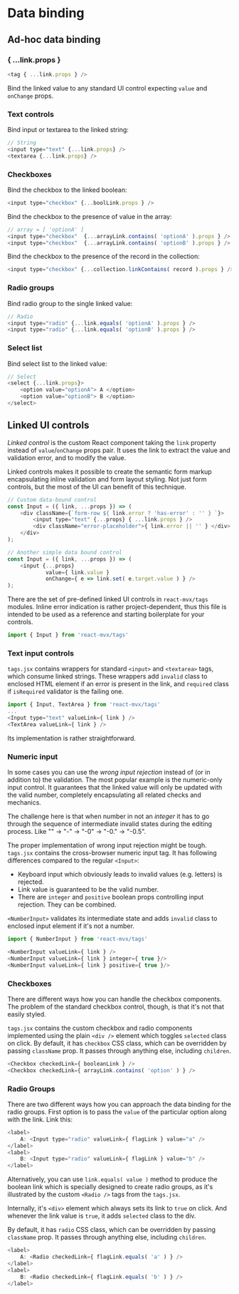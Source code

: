 # Data binding

## Ad-hoc data binding

### { ...link.props }

```javascript
<tag { ...link.props } />
```

Bind the linked value to any standard UI control expecting `value` and `onChange` props.

### Text controls

Bind input or textarea to the linked string:

```javascript
// String
<input type="text" {...link.props} />
<textarea {...link.props} />
```

### Checkboxes

Bind the checkbox to the linked boolean:

```javascript
<input type="checkbox" {...boolLink.props } />
```

Bind the checkbox to the presence of value in the array:

```javascript
// array = [ 'optionA' ]
<input type="checkbox"  {...arrayLink.contains( 'optionA' ).props } /> // Checked
<input type="checkbox"  {...arrayLink.contains( 'optionB' ).props } /> // Unchecked
```

Bind the checkbox to the presence of the record in the collection: 

```javascript
<input type="checkbox" {...collection.linkContains( record ).props } />
```

### Radio groups

Bind radio group to the single linked value:

```javascript
// Radio
<input type="radio" {...link.equals( 'optionA' ).props } />
<input type="radio" {...link.equals( 'optionB' ).props } />
```

### Select list

Bind select list to the linked value:

```javascript
// Select
<select {...link.props}>
    <option value="optionA"> A </option>
    <option value="optionB"> B </option>
</select>
```

## Linked UI controls

_Linked control_ is the custom React component taking the `link` property instead of `value`/`onChange` props pair.
It uses the link to extract the value and validation error, and to modify the value.

Linked controls makes it possible to create the semantic form markup encapsulating inline validation
and form layout styling. Not just form controls, but the most of the UI can benefit of this technique.

```javascript
// Custom data-bound control
const Input = ({ link, ...props }) => (
    <div className={`form-row ${ link.error ? 'has-error' : '' } `}>
        <input type="text" {...props} { ...link.props } />
        <div className="error-placeholder">{ link.error || '' } </div>
    </div>
);

// Another simple data bound control
const Input = ({ link, ...props }) => (
    <input {...props}
            value={ link.value }
            onChange={ e => link.set( e.target.value ) } />
);
```

There are the set of pre-defined linked UI controls in `react-mvx/tags` modules. Inline error indication is rather project-dependent, thus this file is intended to be used as a reference and starting boilerplate for your controls.

```javascript
import { Input } from 'react-mvx/tags'
```

### Text input controls

`tags.jsx` contains wrappers for standard `<input>` and `<textarea>` tags,
  which consume linked strings. These wrappers add `invalid` class to enclosed HTML element if an error is present in the link,
  and `required` class if `isRequired` validator is the failing one.

```javascript
import { Input, TextArea } from 'react-mvx/tags'
...
<Input type="text" valueLink={ link } />
<TextArea valueLink={ link } />
```

Its implementation is rather straightforward.

### Numeric input

In some cases you can use the _wrong input rejection_ instead of (or in addition to) the validation. The most popular
example is the numeric-only input control. It guarantees that the linked value will only be updated with the valid number,
completely encapsulating all related checks and mechanics.

The challenge here is that when number in not an _integer_ it has to go through the sequence of intermediate invalid states during the editing process.
Like "" -> "-" -> "-0" -> "-0." -> "-0.5".

The proper implementation of wrong input rejection might be tough.
`tags.jsx` contains the cross-browser numeric input tag. It has following differences compared to the regular `<Input>`:

- Keyboard input which obviously leads to invalid values (e.g. letters) is rejected.
- Link value is guaranteed to be the valid number.
- There are `integer` and `positive` boolean props controlling input rejection. They can be combined.

`<NumberInput>` validates its intermediate state and adds `invalid` class to enclosed input element if it's not a number.

```javascript
import { NumberInput } from 'react-mvx/tags'

<NumberInput valueLink={ link } />
<NumberInput valueLink={ link } integer={ true }/>
<NumberInput valueLink={ link } positive={ true }/>
```

### Checkboxes

There are different ways how you can handle the checkbox components. The problem of the standard 
checkbox control, though, is that it's not that easily styled.

`tags.jsx` contains the custom checkbox and radio components implemented using the plain `<div />`
 element which toggles `selected` class on click. By default, it has `checkbox` CSS class,
  which can be overridden by passing `className` prop. It passes through anything else, including `children`.
 
```javascript
<Checkbox checkedLink={ booleanLink } />
<Checkbox checkedLink={ arrayLink.contains( 'option' ) } />
```

### Radio Groups
      
There are two different ways how you can approach the data binding for the radio groups.
First option is to pass the `value` of the particular option along with the link. Link this:

```javascript
<label>
    A: <Input type="radio" valueLink={ flagLink } value="a" />
</label>
<label>
    B: <Input type="radio" valueLink={ flagLink } value="b" />
</label>
```

Alternatively, you can use `link.equals( value )` method to produce the boolean
link which is specially designed to create radio groups, as it's illustrated by
the custom `<Radio />` tags from the `tags.jsx`.

Internally, it's `<div>` element which always sets its link to `true` on click.
And whenever the link value is `true`, it adds `selected` class to the div.

By default, it has `radio` CSS class, which can be overridden by passing `className` prop.
It passes through anything else, including `children`.

```javascript
<label>
    A: <Radio checkedLink={ flagLink.equals( 'a' ) } />
</label>
<label>
    B: <Radio checkedLink={ flagLink.equals( 'b' ) } />
</label>
```
